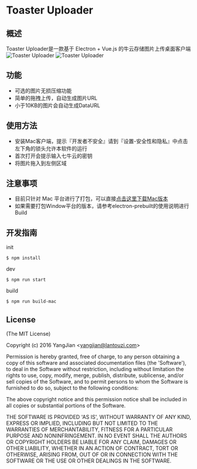 Toaster Uploader
=======

## 概述

Toaster Uploader是一款基于 Electron + Vue.js 的牛云存储图片上传桌面客户端
![Toaster Uploader](http://yangjian.qiniudn.com/FuAlMdoJxWrc1uXuxjQeWj8R1xqm)
![Toaster Uploader](http://yangjian.qiniudn.com/FujkPWN8heEhPgYPfWkZxZMrA_uA)

## 功能

- 可选的图片无损压缩功能
- 简单的拖拽上传，自动生成图片URL
- 小于10KB的图片会自动生成DataURL

## 使用方法

- 安装Mac客户端，提示『开发者不安全』请到『设置-安全性和隐私』中点击左下角的锁头允许本软件的运行
- 首次打开会提示输入七牛云的密钥
- 将图片拖入到左侧区域

## 注意事项

- 目前只针对 Mac 平台进行了打包，可以直接[点击这里下载Mac版本](https://raw.githubusercontent.com/A-limon/toaster-uploader/master/build/mac/Toaster%20Uploader.zip)
- 如果需要打包Window平台的版本，请参考electron-prebuilt的使用说明进行Build

## 开发指南

init 

```node
$ npm install 
```

dev

```node
$ npm run start
```

build

```node
$ npm run build-mac
```

## License

(The MIT License)

Copyright (c) 2016 YangJian &lt;yangjian@lantouzi.com&gt;

Permission is hereby granted, free of charge, to any person obtaining
a copy of this software and associated documentation files (the
'Software'), to deal in the Software without restriction, including
without limitation the rights to use, copy, modify, merge, publish,
distribute, sublicense, and/or sell copies of the Software, and to
permit persons to whom the Software is furnished to do so, subject to
the following conditions:

The above copyright notice and this permission notice shall be
included in all copies or substantial portions of the Software.

THE SOFTWARE IS PROVIDED 'AS IS', WITHOUT WARRANTY OF ANY KIND,
EXPRESS OR IMPLIED, INCLUDING BUT NOT LIMITED TO THE WARRANTIES OF
MERCHANTABILITY, FITNESS FOR A PARTICULAR PURPOSE AND NONINFRINGEMENT.
IN NO EVENT SHALL THE AUTHORS OR COPYRIGHT HOLDERS BE LIABLE FOR ANY
CLAIM, DAMAGES OR OTHER LIABILITY, WHETHER IN AN ACTION OF CONTRACT,
TORT OR OTHERWISE, ARISING FROM, OUT OF OR IN CONNECTION WITH THE
SOFTWARE OR THE USE OR OTHER DEALINGS IN THE SOFTWARE.
